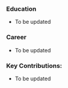 ### Education

- To be updated

### Career

- To be updated

### Key Contributions:

- To be updated
